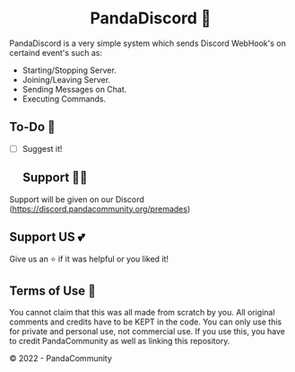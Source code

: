 <h1 align="center">PandaDiscord 🐼</h1>

PandaDiscord is a very simple system which sends 
Discord WebHook's on certaind event's such as:

- Starting/Stopping Server.
- Joining/Leaving Server.
- Sending Messages on Chat.
- Executing Commands.

## To-Do 🔧
- [ ] Suggest it!

  ## Support 👮‍♀️
Support will be given on our Discord (https://discord.pandacommunity.org/premades)

## Support US 💕

Give us an ⭐ if it was helpful or you liked it!

## Terms of Use  📄

You cannot claim that this was all made from scratch by you.
All original comments and credits have to be KEPT in the code.
You can only use this for private and personal use, not commercial use.
If you use this, you have to credit PandaCommunity as well as linking this repository.

© 2022 - PandaCommunity
